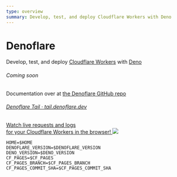 ```yaml
---
type: overview
summary: Develop, test, and deploy Cloudflare Workers with Deno
---
```


# Denoflare
Develop, test, and deploy <a href="https://workers.cloudflare.com" target="_blank">Cloudflare Workers</a> with <a href="https://deno.land" target="_blank">Deno</a>
###### Coming soon
Documentation over at <a href="https://github.com/skymethod/denoflare" target="_blank">the Denoflare GitHub repo</a>
<a href="https://tail.denoflare.dev" class="vbox">
    <h6>Denoflare Tail · tail.denoflare.dev</h6>
    Watch live requests and logs<br /> for your Cloudflare Workers in the browser!
    <img src="/tail.1.jpg">
</a>
```
HOME=$HOME
DENOFLARE_VERSION=$DENOFLARE_VERSION
DENO_VERSION=$DENO_VERSION
CF_PAGES=$CF_PAGES
CF_PAGES_BRANCH=$CF_PAGES_BRANCH
CF_PAGES_COMMIT_SHA=$CF_PAGES_COMMIT_SHA
```
